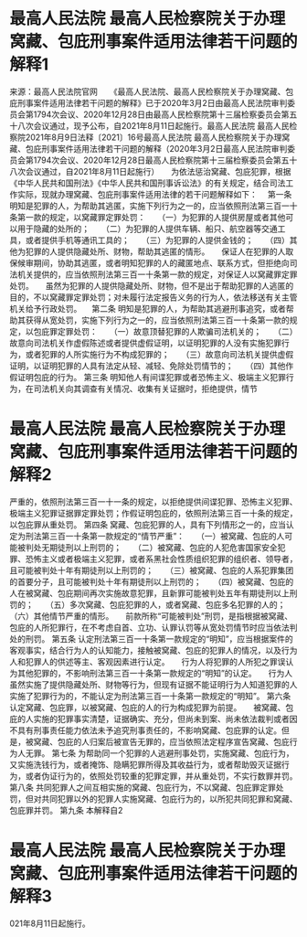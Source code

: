 # 最高人民法院 最高人民检察院关于办理窝藏、包庇刑事案件适用法律若干问题的解释1

来源：最高人民法院官网　　《最高人民法院、最高人民检察院关于办理窝藏、包庇刑事案件适用法律若干问题的解释》已于2020年3月2日由最高人民法院审判委员会第1794次会议、2020年12月28日由最高人民检察院第十三届检察委员会第五十八次会议通过，现予公布，自2021年8月11日起施行。最高人民法院 最高人民检察院2021年8月9日法释〔2021〕16号最高人民法院  最高人民检察院关于办理窝藏、包庇刑事案件适用法律若干问题的解释（2020年3月2日最高人民法院审判委员会第1794次会议、2020年12月28日最高人民检察院第十三届检察委员会第五十八次会议通过，自2021年8月11日起施行）　　为依法惩治窝藏、包庇犯罪，根据《中华人民共和国刑法》《中华人民共和国刑事诉讼法》的有关规定，结合司法工作实际，现就办理窝藏、包庇刑事案件适用法律的若干问题解释如下： 　第一条  明知是犯罪的人，为帮助其逃匿，实施下列行为之一的，应当依照刑法第三百一十条第一款的规定，以窝藏罪定罪处罚：　　（一）为犯罪的人提供房屋或者其他可以用于隐藏的处所的；　　（二）为犯罪的人提供车辆、船只、航空器等交通工具，或者提供手机等通讯工具的；　　（三）为犯罪的人提供金钱的；　　（四）其他为犯罪的人提供隐藏处所、财物，帮助其逃匿的情形。　　保证人在犯罪的人取保候审期间，协助其逃匿，或者明知犯罪的人的藏匿地点、联系方式，但拒绝向司法机关提供的，应当依照刑法第三百一十条第一款的规定，对保证人以窝藏罪定罪处罚。　　虽然为犯罪的人提供隐藏处所、财物，但不是出于帮助犯罪的人逃匿的目的，不以窝藏罪定罪处罚；对未履行法定报告义务的行为人，依法移送有关主管机关给予行政处罚。 　第二条  明知是犯罪的人，为帮助其逃避刑事追究，或者帮助其获得从宽处罚，实施下列行为之一的，应当依照刑法第三百一十条第一款的规定，以包庇罪定罪处罚：　　（一）故意顶替犯罪的人欺骗司法机关的；　　（二）故意向司法机关作虚假陈述或者提供虚假证明，以证明犯罪的人没有实施犯罪行为，或者犯罪的人所实施行为不构成犯罪的；　　（三）故意向司法机关提供虚假证明，以证明犯罪的人具有法定从轻、减轻、免除处罚情节的；　　（四）其他作假证明包庇的行为。 第三条  明知他人有间谍犯罪或者恐怖主义、极端主义犯罪行为，在司法机关向其调查有关情况、收集有关证据时，拒绝提供，情节

# 最高人民法院 最高人民检察院关于办理窝藏、包庇刑事案件适用法律若干问题的解释2

严重的，依照刑法第三百一十一条的规定，以拒绝提供间谍犯罪、恐怖主义犯罪、极端主义犯罪证据罪定罪处罚；作假证明包庇的，依照刑法第三百一十条的规定，以包庇罪从重处罚。 第四条  窝藏、包庇犯罪的人，具有下列情形之一的，应当认定为刑法第三百一十条第一款规定的“情节严重”：　　（一）被窝藏、包庇的人可能被判处无期徒刑以上刑罚的；　　（二）被窝藏、包庇的人犯危害国家安全犯罪、恐怖主义或者极端主义犯罪，或者系黑社会性质组织犯罪的组织者、领导者，且可能被判处十年有期徒刑以上刑罚的；　　（三）被窝藏、包庇的人系犯罪集团的首要分子，且可能被判处十年有期徒刑以上刑罚的；　　（四）被窝藏、包庇的人在被窝藏、包庇期间再次实施故意犯罪，且新罪可能被判处五年有期徒刑以上刑罚的；　　（五）多次窝藏、包庇犯罪的人，或者窝藏、包庇多名犯罪的人的；　　（六）其他情节严重的情形。　　前款所称“可能被判处”刑罚，是指根据被窝藏、包庇的人所犯罪行，在不考虑自首、立功、认罪认罚等从宽处罚情节时应当依法判处的刑罚。 第五条  认定刑法第三百一十条第一款规定的“明知”，应当根据案件的客观事实，结合行为人的认知能力，接触被窝藏、包庇的犯罪人的情况，以及行为人和犯罪人的供述等主、客观因素进行认定。　　行为人将犯罪的人所犯之罪误认为其他犯罪的，不影响刑法第三百一十条第一款规定的“明知”的认定。　　行为人虽然实施了提供隐藏处所、财物等行为，但现有证据不能证明行为人知道犯罪的人实施了犯罪行为的，不能认定为刑法第三百一十条第一款规定的“明知”。 第六条  认定窝藏、包庇罪，以被窝藏、包庇的人的行为构成犯罪为前提。　　被窝藏、包庇的人实施的犯罪事实清楚，证据确实、充分，但尚未到案、尚未依法裁判或者因不具有刑事责任能力依法未予追究刑事责任的，不影响窝藏、包庇罪的认定。但是，被窝藏、包庇的人归案后被宣告无罪的，应当依照法定程序宣告窝藏、包庇行为人无罪。 第七条  为帮助同一个犯罪的人逃避刑事处罚，实施窝藏、包庇行为，又实施洗钱行为，或者掩饰、隐瞒犯罪所得及其收益行为，或者帮助毁灭证据行为，或者伪证行为的，依照处罚较重的犯罪定罪，并从重处罚，不实行数罪并罚。 第八条  共同犯罪人之间互相实施的窝藏、包庇行为，不以窝藏、包庇罪定罪处罚，但对共同犯罪以外的犯罪人实施窝藏、包庇行为的，以所犯共同犯罪和窝藏、包庇罪并罚。 第九条 本解释自2

# 最高人民法院 最高人民检察院关于办理窝藏、包庇刑事案件适用法律若干问题的解释3

021年8月11日起施行。

